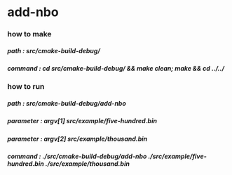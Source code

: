 # add-nbo

### how to make 
##### path : src/cmake-build-debug/
##### command : cd src/cmake-build-debug/ && make clean; make && cd ../../

### how to run
##### path :  src/cmake-build-debug/add-nbo
##### parameter : argv[1] src/example/five-hundred.bin
##### parameter : argv[2] src/example/thousand.bin
##### command : ./src/cmake-build-debug/add-nbo ./src/example/five-hundred.bin ./src/example/thousand.bin 
